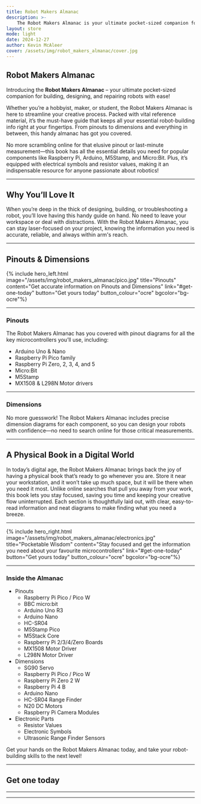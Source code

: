 ```yaml
---
title: Robot Makers Almanac
description: >-
    The Robot Makers Almanac is your ultimate pocket-sized companion for building, designing, and repairing robots with ease!
layout: store
mode: light
date: 2024-12-27
author: Kevin McAleer
cover: /assets/img/robot_makers_almanac/cover.jpg
---
```


## Robot Makers Almanac

Introducing the **Robot Makers Almanac** – your ultimate pocket-sized companion for building, designing, and repairing robots with ease!

Whether you’re a hobbyist, maker, or student, the Robot Makers Almanac is here to streamline your creative process. Packed with vital reference material, it’s the must-have guide that keeps all your essential robot-building info right at your fingertips. From pinouts to dimensions and everything in between, this handy almanac has got you covered.

No more scrambling online for that elusive pinout or last-minute measurement—this book has all the essential details you need for popular components like Raspberry Pi, Arduino, M5Stamp, and Micro:Bit. Plus, it’s equipped with electrical symbols and resistor values, making it an indispensable resource for anyone passionate about robotics!

---

## Why You’ll Love It

When you’re deep in the thick of designing, building, or troubleshooting a robot, you’ll love having this handy guide on hand. No need to leave your workspace or deal with distractions. With the Robot Makers Almanac, you can stay laser-focused on your project, knowing the information you need is accurate, reliable, and always within arm's reach.

---

## Pinouts & Dimensions

{% include hero_left.html image="/assets/img/robot_makers_almanac/pico.jpg" title="Pinouts" content="Get accurate information on Pinouts and Dimensions" link="#get-one-today" button="Get yours today" button_colour="ocre" bgcolor="bg-ocre"%}

---

### Pinouts

The Robot Makers Almanac has you covered with pinout diagrams for all the key microcontrollers you’ll use, including:

* Arduino Uno & Nano
* Raspberry Pi Pico family
* Raspberry Pi Zero, 2, 3, 4, and 5
* Micro:Bit
* M5Stamp
* MX1508 & L298N Motor drivers

---

### Dimensions

No more guesswork! The Robot Makers Almanac includes precise dimension diagrams for each component, so you can design your robots with confidence—no need to search online for those critical measurements.

---

## A Physical Book in a Digital World

In today’s digital age, the Robot Makers Almanac brings back the joy of having a physical book that’s ready to go whenever you are. Store it near your workstation, and it won’t take up much space, but it will be there when you need it most. Unlike online searches that pull you away from your work, this book lets you stay focused, saving you time and keeping your creative flow uninterrupted.
Each section is thoughtfully laid out, with clear, easy-to-read information and neat diagrams to make finding what you need a breeze.

---

{% include hero_right.html image="/assets/img/robot_makers_almanac/electronics.jpg" title="Pocketable Wisdom" content="Stay focused and get the information you need about your favourite microcontrollers" link="#get-one-today" button="Get yours today" button_colour="ocre" bgcolor="bg-ocre"%}

---

### Inside the Almanac

* Pinouts
    * Raspberry Pi Pico / Pico W
    * BBC micro:bit
    * Arduino Uno R3
    * Arduino Nano
    * HC-SR04
    * M5Stamp Pico
    * M5Stack Core
    * Raspberry Pi 2/3/4/Zero Boards
    * MX1508 Motor Driver
    * L298N Motor Driver
* Dimensions
    * SG90 Servo
    * Raspberry Pi Pico / Pico W
    * Raspberry Pi Zero 2 W
    * Raspberry Pi 4 B
    * Arduino Nano
    * HC-SR04 Range Finder
    * N20 DC Motors
    * Raspberry Pi Camera Modules
* Electronic Parts
    * Resistor Values
    * Electronic Symbols
    * Ultrasonic Range Finder Sensors

Get your hands on the Robot Makers Almanac today, and take your robot-building skills to the next level!

---

## Get one today

---

<div id='product-component-1735328898377'></div>
<script type="text/javascript">
/*<![CDATA[*/
(function () {
  var scriptURL = 'https://sdks.shopifycdn.com/buy-button/latest/buy-button-storefront.min.js';
  if (window.ShopifyBuy) {
    if (window.ShopifyBuy.UI) {
      ShopifyBuyInit();
    } else {
      loadScript();
    }
  } else {
    loadScript();
  }
  function loadScript() {
    var script = document.createElement('script');
    script.async = true;
    script.src = scriptURL;
    (document.getElementsByTagName('head')[0] || document.getElementsByTagName('body')[0]).appendChild(script);
    script.onload = ShopifyBuyInit;
  }
  function ShopifyBuyInit() {
    var client = ShopifyBuy.buildClient({
      domain: '3c2bfd-4.myshopify.com',
      storefrontAccessToken: '224a6a3a29ef2ceb1365ddc87a35b826',
    });
    ShopifyBuy.UI.onReady(client).then(function (ui) {
      ui.createComponent('product', {
        id: '9889236255064',
        node: document.getElementById('product-component-1735328898377'),
        moneyFormat: '%C2%A3%7B%7Bamount%7D%7D',
        options: {
  "product": {
    "styles": {
      "product": {
        "@media (min-width: 601px)": {
          "max-width": "100%",
          "margin-left": "0",
          "margin-bottom": "50px"
        },
        "text-align": "left"
      },
      "title": {
        "font-size": "26px"
      },
      "price": {
        "font-size": "18px"
      },
      "compareAt": {
        "font-size": "15.299999999999999px"
      },
      "unitPrice": {
        "font-size": "15.299999999999999px"
      }
    },
    "layout": "horizontal",
    "contents": {
      "img": false,
      "imgWithCarousel": true,
      "description": true
    },
    "width": "100%",
    "text": {
      "button": "Add to cart"
    }
  },
  "productSet": {
    "styles": {
      "products": {
        "@media (min-width: 601px)": {
          "margin-left": "-20px"
        }
      }
    }
  },
  "modalProduct": {
    "contents": {
      "img": false,
      "imgWithCarousel": true,
      "button": false,
      "buttonWithQuantity": true
    },
    "styles": {
      "product": {
        "@media (min-width: 601px)": {
          "max-width": "100%",
          "margin-left": "0px",
          "margin-bottom": "0px"
        }
      },
      "title": {
        "font-family": "Helvetica Neue, sans-serif",
        "font-weight": "bold",
        "font-size": "26px",
        "color": "#4c4c4c"
      },
      "price": {
        "font-family": "Helvetica Neue, sans-serif",
        "font-weight": "normal",
        "font-size": "18px",
        "color": "#4c4c4c"
      },
      "compareAt": {
        "font-family": "Helvetica Neue, sans-serif",
        "font-weight": "normal",
        "font-size": "15.299999999999999px",
        "color": "#4c4c4c"
      },
      "unitPrice": {
        "font-family": "Helvetica Neue, sans-serif",
        "font-weight": "normal",
        "font-size": "15.299999999999999px",
        "color": "#4c4c4c"
      }
    },
    "text": {
      "button": "Add to cart"
    }
  },
  "option": {},
  "cart": {
    "text": {
      "total": "Subtotal",
      "button": "Checkout"
    }
  },
  "toggle": {}
},
      });
    });
  }
})();
/*]]>*/
</script>

---
